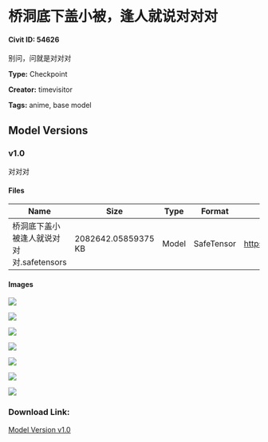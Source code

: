 # 桥洞底下盖小被，逢人就说对对对

#### Civit ID: 54626

<p>别问，问就是对对对</p>

**Type:** Checkpoint

**Creator:** timevisitor

**Tags:** anime, base model

## Model Versions

### v1.0

<p>对对对</p>

#### Files

| Name | Size | Type | Format | Download Url | AutoV1 | AutoV2 | SHA256 | CRC32 | BLAKE3 |
| --- | --- | --- | --- | --- | --- | --- | --- | --- | --- |
| 桥洞底下盖小被逢人就说对对对.safetensors | 2082642.05859375 KB | Model | SafeTensor | https://civitai.com/api/download/models/58999 | DB9CD1D6 | 4A4D905B96 | 4A4D905B96B9AEDE5145B6D8F93B017B4D46042A6F149D55307E966785EF18F3 | 0948F308 | DE1242E285EB325D6EFFAEEBFB438D83B5B35426C3429DE5A4BDD3F5814D5FBB |

#### Images

<p><img src="https://image.civitai.com/xG1nkqKTMzGDvpLrqFT7WA/c055c59e-dce6-4077-ef39-fba4b115f700/width=450/643354.jpeg" /></p>

<p><img src="https://image.civitai.com/xG1nkqKTMzGDvpLrqFT7WA/60029f6e-abca-4900-1489-ee2f532c6f00/width=450/643358.jpeg" /></p>

<p><img src="https://image.civitai.com/xG1nkqKTMzGDvpLrqFT7WA/4f614c85-9b3a-48aa-89fc-d2750c925000/width=450/643356.jpeg" /></p>

<p><img src="https://image.civitai.com/xG1nkqKTMzGDvpLrqFT7WA/c01a1e9b-8bf8-4318-79b1-71faf90cc200/width=450/643353.jpeg" /></p>

<p><img src="https://image.civitai.com/xG1nkqKTMzGDvpLrqFT7WA/aa5c42e0-be5d-449d-9bba-eb24a950b700/width=450/643357.jpeg" /></p>

<p><img src="https://image.civitai.com/xG1nkqKTMzGDvpLrqFT7WA/61feb634-b978-4f10-d806-40c7145cf400/width=450/643355.jpeg" /></p>

<p><img src="https://image.civitai.com/xG1nkqKTMzGDvpLrqFT7WA/24157a45-fd49-4522-ac58-e350baa18a00/width=450/643359.jpeg" /></p>

### Download Link:

[Model Version v1.0](https://civitai.com/api/download/models/58999)

